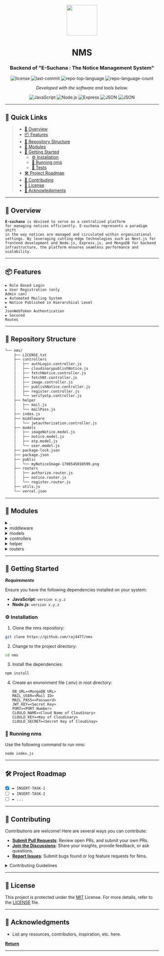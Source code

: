 <p align="center">
  <img src="https://cdn-icons-png.flaticon.com/512/6295/6295417.png" width="100" />
</p>
<p align="center">
    <h1 id ="nms" align="center">NMS</h1>
</p>
<p align="center">
    <h3 align="center">Backend of "E-Suchana : The Notice Management System"</h3>
</p>
<p align="center">
	<img src="https://img.shields.io/github/license/raj4477/nms?style=flat&color=0080ff" alt="license">
	<img src="https://img.shields.io/github/last-commit/raj4477/nms?style=flat&logo=git&logoColor=white&color=0080ff" alt="last-commit">
	<img src="https://img.shields.io/github/languages/top/raj4477/nms?style=flat&color=0080ff" alt="repo-top-language">
	<img src="https://img.shields.io/github/languages/count/raj4477/nms?style=flat&color=0080ff" alt="repo-language-count">
<p>
<p align="center">
		<em>Developed with the software and tools below.</em>
</p>
<p align="center">
	<img src="https://img.shields.io/badge/JavaScript-F7DF1E.svg?style=flat&logo=JavaScript&logoColor=black" alt="JavaScript">
	<img src="https://img.shields.io/badge/Node.js-grey?style=flat&logo=nodedotjs&logoColor=yellow" alt="Node.js">
	<img src="https://img.shields.io/badge/Express-000000.svg?style=flat&logo=Express&logoColor=white" alt="Express">
  <img src="https://img.shields.io/badge/MongoDB-grey?style=flat&logo=amazondocumentdb&logoColor=white" alt="JSON">
  <img src="https://img.shields.io/badge/%20JsonWebToken-grey?style=flat&logo=jsonwebtokens" alt="JSON">
</p>
<hr>

## 🔗 Quick Links

> - [📍 Overview](#-overview)
> - [📦 Features](#-features)
> - [📂 Repository Structure](#-repository-structure)
> - [🧩 Modules](#-modules)
> - [🚀 Getting Started](#-getting-started)
>   - [⚙️ Installation](#️-installation)
>   - [🤖 Running nms](#-running-nms)
>   - [🧪 Tests](#-tests)
> - [🛠 Project Roadmap](#-project-roadmap)
> - [🤝 Contributing](#-contributing)
> - [📄 License](#-license)
> - [👏 Acknowledgments](#-acknowledgments)

---

## 📍 Overview

<code><b>E-suchana</b> is devised to serve as a centralized platform for managing notices efficiently.
E-suchana represents a paradigm shift in the way notices are managed and circulated within organizational settings.
By leveraging cutting-edge technologies such as Next.js for frontend development and Node.js, Express.js, and MongoDB for backend infrastructure, the platform ensures seamless performance and scalability.
</code>

---

## 📦 Features

<code>► Role Based Login</code><br>
<code>► User Registration (only Admin can)</code><br>
<code>► Automated Mailing System</code><br>
<code>► Notice Published in Hierarchical Level</code><br>
<code>► JsonWebToken Authentication</code><br>
<code>► Secured Routes</code><br>

---

## 📂 Repository Structure

```sh
└── nms/
    ├── LICENSE.txt
    ├── controllers
    │   ├── authLogin.controller.js
    │   ├── cloudinarypublishNotice.js
    │   ├── fetchNotice.controller.js
    │   ├── fetchNt.controller.js
    │   ├── image.controller.js
    │   ├── publishNotice.controller.js
    │   ├── register.controller.js
    │   └── verifyotp.controller.js
    ├── helper
    │   ├── mail.js
    │   └── mailPass.js
    ├── index.js
    ├── middleware
    │   └── jwtauthorization.controller.js
    ├── models
    │   ├── imageNotice.model.js
    │   ├── notice.model.js
    │   ├── otp.model.js
    │   └── user.model.js
    ├── package-lock.json
    ├── package.json
    ├── public
    │   └── myNoticeImage-1708545010599.png
    ├── routers
    │   ├── authorize.router.js
    │   ├── notice.router.js
    │   └── register.router.js
    ├── utils.js
    └── vercel.json
```

---

## 🧩 Modules

<details closed><summary>.</summary>

| File                                                                              | Summary                         |
| ---                                                                               | ---                             |
| [index.js](https://github.com/raj4477/nms/blob/master/index.js)                   | <code>► Root File</code> |
| [utils.js](https://github.com/raj4477/nms/blob/master/utils.js)                   | <code>► Util File</code> |
| [package.json](https://github.com/raj4477/nms/blob/master/package.json)           | <code>► Packages of Project</code> |
| [vercel.json](https://github.com/raj4477/nms/blob/master/vercel.json)             | <code>► For Deployment</code> |

</details>

<details closed><summary>middleware</summary>

| File                                                                                                                   | Summary                         |
| ---                                                                                                                    | ---                             |
| [jwtauthorization.controller.js](https://github.com/raj4477/nms/blob/master/middleware/jwtauthorization.controller.js) | <code>► JWT Auth Middleware</code> |

</details>

<details closed><summary>models</summary>

| File                                                                                           | Summary                         |
| ---                                                                                            | ---                             |
| [user.model.js](https://github.com/raj4477/nms/blob/master/models/user.model.js)               | <code>► User Model</code> |
| [notice.model.js](https://github.com/raj4477/nms/blob/master/models/notice.model.js)           | <code>► Notice Model</code> |
| [imageNotice.model.js](https://github.com/raj4477/nms/blob/master/models/imageNotice.model.js) | <code>► Image Notice</code> |
| [otp.model.js](https://github.com/raj4477/nms/blob/master/models/otp.model.js)                 | <code>► OTP Model</code> |

</details>

<details closed><summary>controllers</summary>

| File                                                                                                              | Summary                         |
| ---                                                                                                               | ---                             |
| [fetchNotice.controller.js](https://github.com/raj4477/nms/blob/master/controllers/fetchNotice.controller.js)     | <code>► Notice Fetch</code> |
| [authLogin.controller.js](https://github.com/raj4477/nms/blob/master/controllers/authLogin.controller.js)         | <code>► Auth Login</code> |
| [register.controller.js](https://github.com/raj4477/nms/blob/master/controllers/register.controller.js)           | <code>► Registration</code> |
| [cloudinarypublishNotice.js](https://github.com/raj4477/nms/blob/master/controllers/cloudinarypublishNotice.js)   | <code>► Cloudinary CDN</code> |
| [verifyotp.controller.js](https://github.com/raj4477/nms/blob/master/controllers/verifyotp.controller.js)         | <code>► Verify Notice</code> |
| [fetchNt.controller.js](https://github.com/raj4477/nms/blob/master/controllers/fetchNt.controller.js)             | <code>► Fetch Notice</code> |
| [publishNotice.controller.js](https://github.com/raj4477/nms/blob/master/controllers/publishNotice.controller.js) | <code>► Publish Notice</code> |
| [image.controller.js](https://github.com/raj4477/nms/blob/master/controllers/image.controller.js)                 | <code>► Image Controller</code> |

</details>

<details closed><summary>helper</summary>

| File                                                                         | Summary                         |
| ---                                                                          | ---                             |
| [mailPass.js](https://github.com/raj4477/nms/blob/master/helper/mailPass.js) | <code>► Welcome Mail Controller</code> |
| [mail.js](https://github.com/raj4477/nms/blob/master/helper/mail.js)         | <code>► Notice Mail Controller</code> |

</details>

<details closed><summary>routers</summary>

| File                                                                                          | Summary                         |
| ---                                                                                           | ---                             |
| [authorize.router.js](https://github.com/raj4477/nms/blob/master/routers/authorize.router.js) | <code>► Authentication Routes</code> |
| [register.router.js](https://github.com/raj4477/nms/blob/master/routers/register.router.js)   | <code>► Registration Routes</code> |
| [notice.router.js](https://github.com/raj4477/nms/blob/master/routers/notice.router.js)       | <code>► Notice Routes</code> |

</details>

---

## 🚀 Getting Started

***Requirements***

Ensure you have the following dependencies installed on your system:

* **JavaScript**: `version x.y.z`
* **Node.js**: `version x.y.z`

### ⚙️ Installation

1. Clone the nms repository:

```sh
git clone https://github.com/raj4477/nms
```

2. Change to the project directory:

```sh
cd nms
```

3. Install the dependencies:

```sh
npm install
```
4. Create an envronment file (.env) in root directory:
   ```env
   DB_URL=<MongoDB URL>
   MAIL_USER=<Mail ID>
   MAIL_PASS=<Password>
   JWT_KEY=<Secret Key>
   PORT=<PORT Number>
   CLOULD_NAME=<Cloud Name of Cloudinary>
   CLOULD_KEY=<Key of Cloudinary>
   CLOULD_SECRET=<Secret Key of Cloudinay>

   ```

### 🤖 Running nms

Use the following command to run nms:

```sh
node index.js
```



---

## 🛠 Project Roadmap

- [X] `► INSERT-TASK-1`
- [ ] `► INSERT-TASK-2`
- [ ] `► ...`

---

## 🤝 Contributing

Contributions are welcome! Here are several ways you can contribute:

- **[Submit Pull Requests](https://github.com/raj4477/nms/blob/main/CONTRIBUTING.md)**: Review open PRs, and submit your own PRs.
- **[Join the Discussions](https://github.com/raj4477/nms/discussions)**: Share your insights, provide feedback, or ask questions.
- **[Report Issues](https://github.com/raj4477/nms/issues)**: Submit bugs found or log feature requests for Nms.

<details closed>
    <summary>Contributing Guidelines</summary>

1. **Fork the Repository**: Start by forking the project repository to your GitHub account.
2. **Clone Locally**: Clone the forked repository to your local machine using a Git client.
   ```git
   git clone https://github.com/raj4477/nms
   ```
3. **Create a New Branch**: Always work on a new branch, giving it a descriptive name.
   ```sh
   git checkout -b new-feature-x
   ```
4. **Make Your Changes**: Develop and test your changes locally.
5. **Commit Your Changes**: Commit with a clear message describing your updates.
   ```sh
   git commit -m 'Implemented new feature x.'
   ```
6. **Push to GitHub**: Push the changes to your forked repository.
   ```sh
   git push origin new-feature-x
   ```
7. **Submit a Pull Request**: Create a PR against the original project repository. Clearly describe the changes and their motivations.

Once your PR is reviewed and approved, it will be merged into the main branch.

</details>

---

## 📄 License

This project is protected under the [MIT](https://choosealicense.com/licenses/mit/) License. For more details, refer to the [LICENSE](https://github.com/raj4477/nms/blob/main/LICENSE.txt) file.

---

## 👏 Acknowledgments

- List any resources, contributors, inspiration, etc. here.

[**Return**](#-nms)

---
